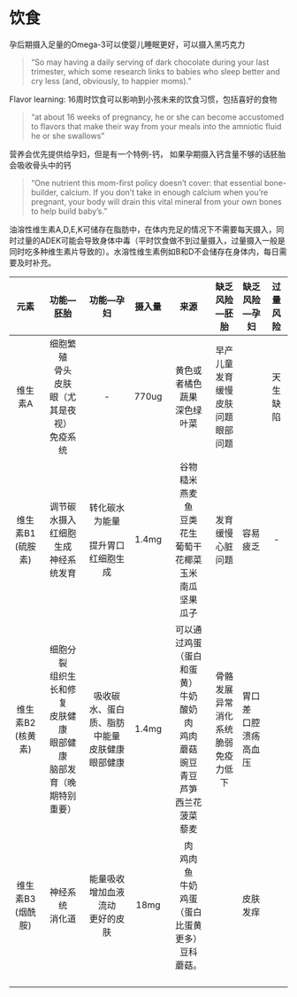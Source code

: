 # 饮食

孕后期摄入足量的Omega-3可以使婴儿睡眠更好，可以摄入黑巧克力

> “So may having a daily serving of dark chocolate during your last trimester, which some research links to babies who sleep better and cry less (and, obviously, to happier moms).”

Flavor learning: 16周时饮食可以影响到小孩未来的饮食习惯，包括喜好的食物

> “at about 16 weeks of pregnancy, he or she can become accustomed to flavors that make their way from your meals into the amniotic fluid he or she swallows”

营养会优先提供给孕妇，但是有一个特例-钙， 如果孕期摄入钙含量不够的话胚胎会吸收骨头中的钙

> “One nutrient this mom-first policy doesn’t cover: that essential bone-builder, calcium. If you don’t take in enough calcium when you’re pregnant, your body will drain this vital mineral from your own bones to help build baby’s.”

油溶性维生素A,D,E,K可储存在脂肪中，在体内充足的情况下不需要每天摄入，同时过量的ADEK可能会导致身体中毒（平时饮食做不到过量摄入，过量摄入一般是同时吃多种维生素片导致的）。水溶性维生素例如B和D不会储存在身体内，每日需要及时补充。

|       元素        |                          功能—胚胎                           |                        功能—孕妇                         | 摄入量 |                             来源                             |                   缺乏风险—胚胎                    | 缺乏风险—孕妇                    | 过量风险 |
| :---------------: | :----------------------------------------------------------: | :------------------------------------------------------: | :----: | :----------------------------------------------------------: | :------------------------------------------------: | -------------------------------- | :------: |
|      维生素A      | 细胞繁殖<br />骨头<br />皮肤<br />眼（尤其是夜视）<br />免疫系统 |                            -                             | 770ug  |               黄色或者橘色蔬果<br />深色绿叶菜               | 早产<br />儿童发育缓慢<br />皮肤问题<br />眼部问题 |                                  | 天生缺陷 |
| 维生素B1 (硫胺素) |        调节碳水摄入<br />红细胞生成<br />神经系统发育        |    转化碳水为能量<br /><br />提升胃口<br />红细胞生成    | 1.4mg  | 谷物<br />糙米<br />燕麦<br />鱼<br />豆类<br />花生<br />葡萄干<br />花椰菜<br />玉米<br />南瓜<br />坚果<br />瓜子 |               发育缓慢<br />心脏问题               | 容易疲乏                         |    -     |
| 维生素B2 (核黄素) | 细胞分裂<br />组织生长和修复<br />皮肤健康<br />眼部健康<br />脑部发育（晚期特别重要） | 吸收碳水、蛋白质、脂肪中能量<br />皮肤健康<br />眼部健康 | 1.4mg  | 可以通过鸡蛋（蛋白和蛋黄）<br />牛奶<br />酸奶<br />肉<br />鸡肉<br />蘑菇<br />豌豆<br />青豆<br />芦笋<br />西兰花<br />菠菜<br />藜麦 |   骨骼发展异常<br />消化系统脆弱<br />免疫力低下   | 胃口差<br />口腔溃疡<br />高血压 |          |
| 维生素B3 (烟酰胺) |                     神经系统<br />消化道                     |        能量吸收<br />增加血液流动<br />更好的皮肤        |  18mg  | 肉<br />鸡肉<br />鱼<br />牛奶<br />鸡蛋（蛋白比蛋黄更多）<br />豆科<br />蘑菇。 |                                                    | 皮肤发痒                         |          |
|                   |                                                              |                                                          |        |                                                              |                                                    |                                  |          |
|                   |                                                              |                                                          |        |                                                              |                                                    |                                  |          |
|                   |                                                              |                                                          |        |                                                              |                                                    |                                  |          |
|                   |                                                              |                                                          |        |                                                              |                                                    |                                  |          |

